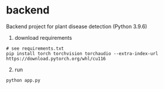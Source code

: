 # backend
Backend project for plant disease detection (Python 3.9.6)
1. download requirements
```shell
# see requirements.txt
pip install torch torchvision torchaudio --extra-index-url https://download.pytorch.org/whl/cu116
```
2. run
```shell
python app.py
```